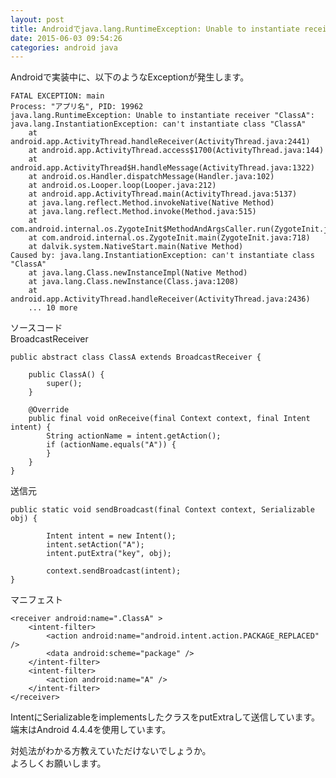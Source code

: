 ```yaml
---
layout: post
title: Androidでjava.lang.RuntimeException: Unable to instantiate receiver
date: 2015-06-03 09:54:26
categories: android java
---
```

<p>Androidで実装中に、以下のようなExceptionが発生します。</p>

<pre><code>FATAL EXCEPTION: main
Process: "アプリ名", PID: 19962
java.lang.RuntimeException: Unable to instantiate receiver "ClassA": java.lang.InstantiationException: can't instantiate class "ClassA"
    at android.app.ActivityThread.handleReceiver(ActivityThread.java:2441)
    at android.app.ActivityThread.access$1700(ActivityThread.java:144)
    at android.app.ActivityThread$H.handleMessage(ActivityThread.java:1322)
    at android.os.Handler.dispatchMessage(Handler.java:102)
    at android.os.Looper.loop(Looper.java:212)
    at android.app.ActivityThread.main(ActivityThread.java:5137)
    at java.lang.reflect.Method.invokeNative(Native Method)
    at java.lang.reflect.Method.invoke(Method.java:515)
    at com.android.internal.os.ZygoteInit$MethodAndArgsCaller.run(ZygoteInit.java:902)
    at com.android.internal.os.ZygoteInit.main(ZygoteInit.java:718)
    at dalvik.system.NativeStart.main(Native Method)
Caused by: java.lang.InstantiationException: can't instantiate class "ClassA"
    at java.lang.Class.newInstanceImpl(Native Method)
    at java.lang.Class.newInstance(Class.java:1208)
    at android.app.ActivityThread.handleReceiver(ActivityThread.java:2436)
    ... 10 more
</code></pre>

<p>ソースコード<br>
BroadcastReceiver</p>

<pre><code>public abstract class ClassA extends BroadcastReceiver {

    public ClassA() {
        super();
    }

    @Override
    public final void onReceive(final Context context, final Intent intent) {
        String actionName = intent.getAction();
        if (actionName.equals("A")) {
        }
    }
}
</code></pre>

<p>送信元</p>

<pre><code>public static void sendBroadcast(final Context context, Serializable obj) {

        Intent intent = new Intent();
        intent.setAction("A");
        intent.putExtra("key", obj);

        context.sendBroadcast(intent);
}
</code></pre>

<p>マニフェスト</p>

<pre><code>&lt;receiver android:name=".ClassA" &gt;
    &lt;intent-filter&gt;
        &lt;action android:name="android.intent.action.PACKAGE_REPLACED" /&gt;
        &lt;data android:scheme="package" /&gt;
    &lt;/intent-filter&gt;
    &lt;intent-filter&gt;
        &lt;action android:name="A" /&gt;
    &lt;/intent-filter&gt;
&lt;/receiver&gt;
</code></pre>

<p>IntentにSerializableをimplementsしたクラスをputExtraして送信しています。<br>
端末はAndroid 4.4.4を使用しています。</p>

<p>対処法がわかる方教えていただけないでしょうか。<br>
よろしくお願いします。</p>
